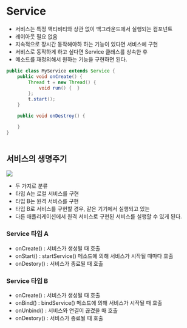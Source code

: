 # Service
* 서비스는 특정 액티비티와 상관 없이 백그라운드에서 실행되는 컴포넌트
* 레이아웃 필요 없음
* 지속적으로 장시간 동작해야하 하는 기능이 있다면 서비스에 구현
* 서비스로 동작하게 하고 싶다면 Service 클래스를 상속한 후
* 메소드를 재정의해서 원하는 기능을 구현하면 된다.
```java
public class MyService extends Service {   
    public void onCreate() {
        Thread t = new Thread() {
            void run() {  }
        };
        t.start();
    }

    public void onDestroy() { 

    }
}
	
```

## 서비스의 생명주기
![](https://github.com/HaeSeongPark/TIL/blob/master/img/android/Service_lifecycle.jpg)
* 두 가지로 분류
* 타입 A는 로컬 서비스를 구현
* 타입 B는 원격 서비스를 구현
* 타입 B로 서비스를 구현할 경우, 같은 기기에서 실행되고 있는
* 다른 애플리케이션에서 원격 서비스로 구현된 서비스를 실행할 수 있게 된다.


### Service 타입 A
* onCreate() : 서비스가 생성될 때 호출
* onStart() : startService() 메소드에 의해 서비스가 시작될 때마다 호출
* onDestory() : 서비스가 종료될 때 호출
### Service 타입 B
* onCreate() : 서비스가 생성될 때 호출
* onBind() : bindService() 메소드에 의해 서비스가 시작될 때 호출
* onUnbind() : 서비스와 연결이 끊겼을 때 호출
* onDestory() : 서비스가 종료될 때 호출
